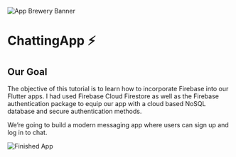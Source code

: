 ![App Brewery Banner](https://github.com/londonappbrewery/Images/blob/master/AppBreweryBanner.png)


# ChattingApp ⚡️

## Our Goal

The objective of this tutorial is to learn how to incorporate Firebase into our Flutter apps. I had used  Firebase Cloud Firestore as well as the Firebase authentication package to equip our app with a cloud based NoSQL database and secure authentication methods.


We’re going to build a modern messaging app where users can sign up and log in to chat.

![Finished App](https://github.com/londonappbrewery/Images/blob/master/flash_chat_flutter_demo.gif)

